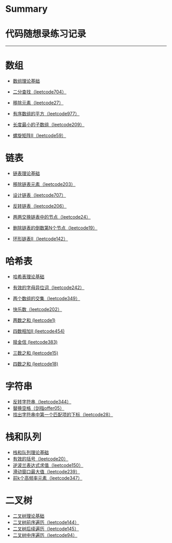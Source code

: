 # Summary
# 代码随想录练习记录
---
# 数组
- [数组理论基础]()

- [二分查找（leetcode704）](./leetcode/leecode704.md)
- [移除元素（leetcode27）](./leetcode/leecode27.md)

- [有序数组的平方（leetcode977）](./leetcode/leecode977.md)
- [长度最小的子数组（leetcode209）](./leetcode/leecode209.md)
- [螺旋矩阵II（leetcode59）](./leetcode/leetcode59.md)

# 链表
- [链表理论基础]()

- [移除链表元素（leetcode203）](./leetcode/leetcode203.md)
- [设计链表（leetcode707）](./leetcode/leetcode707.md)
- [反转链表（leetcode206）](./leetcode/leetcode206.md)

- [两两交换链表中的节点（leetcode24）](./leetcode/leetcode24.md)
- [删除链表的倒数第N个节点（leetcode19）](./leetcode/leetcode19.md)
- [环形链表II（leetcode142）](./leetcode/leetcode142.md)


# 哈希表
- [哈希表理论基础]()

- [有效的字母异位词（leetcode242）](./leetcode/leetcode242.md)
- [两个数组的交集（leetcode349）](./leetcode/leetcode349.md)
- [快乐数（leetcode202）](./leetcode/leetcode202.md)
- [两数之和 (leetcode1)](./leetcode/leetcode1.md)
- [四数相加II (leetcode454)](./leetcode/leetcode454.md)
- [赎金信 (leetcode383)](./leetcode/leetcode383.md)
- [三数之和 (leetcode15)](./leetcode/leetcode15.md)
- [四数之和 (leetcode18)](./leetcode/leetcode18.md)

# 字符串
- [反转字符串（leetcode344）](./leetcode/leecode344.md)
- [替换空格（剑指offer05）](./offer/offer05.md)
- [找出字符串中第一个匹配项的下标（leetcode28）](./leetcode/leetcode28.md)

# 栈和队列
- [栈和队列理论基础]()
- [有效的括号（leetcode20）](./leetcode/leecode20.md)
- [逆波兰表达式求值（leetcode150）](./leetcode/leecode150.md)
- [滑动窗口最大值（leetcode239）](./leetcode/leecode239.md)
- [前k个高频率元素（leetcode347）](./leetcode/leecode347.md)

# 二叉树
- [二叉树理论基础]()
- [二叉树前序遍历（leetcode144）](./leetcode/leecode144.md)
- [二叉树后续遍历（leetcode145）](./leetcode/leetcode145.md)
- [二叉树中序遍历（leetcode94）](./leetcode/leecode94.md)




